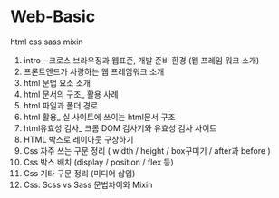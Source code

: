 # Web-Basic
html css sass mixin

1) intro - 크로스 브라우징과 웹표준, 개발 준비 환경 (웹 프레임 워크 소개)<br>
2) 프론트엔드가 사랑하는 웹 프레임워크 소개 <br>
3) html 문법 요소 소개<br>
4) html 문서의 구조_ 활용 사례<br>
5) html 파일과 폴더 경로 <br>
6) html 활용_ 실 사이트에 쓰이는 html문서 구조<br>
7) html유효성 검사_ 크롬 DOM 검사기와 유효성 검사 사이트<br>
8) HTML 박스로 레이아웃 구상하기 <br>
9) Css 자주 쓰는 구문 정리 ( width / height / box꾸미기 / after과 before )<br>
10) Css 박스 배치 (display / position / flex 등) <br>
11) Css 기타 구문 정리 (미디어 삽입)<br>
12) Css: Scss vs Sass 문법차이와 Mixin
